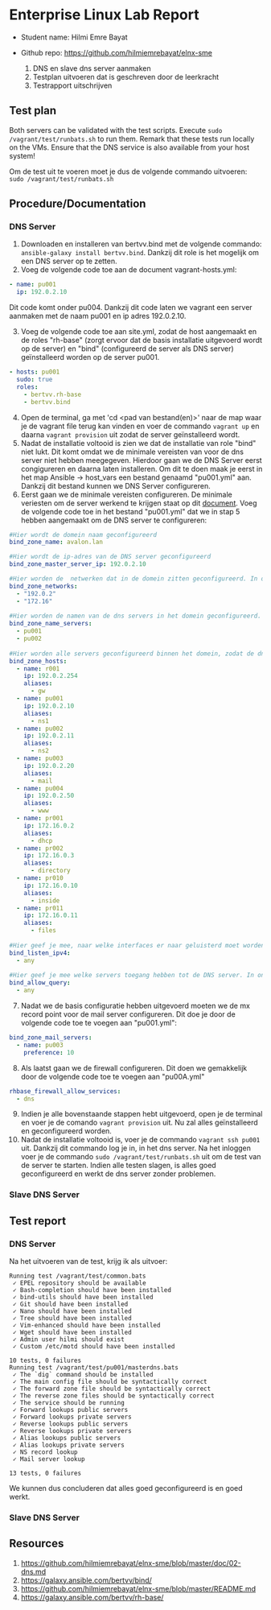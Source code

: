 # Enterprise Linux Lab Report

- Student name: Hilmi Emre Bayat
- Github repo: https://github.com/hilmiemrebayat/elnx-sme

  1. DNS en slave dns server aanmaken
  2. Testplan uitvoeren dat is geschreven door de leerkracht
  3. Testrapport uitschrijven

## Test plan
Both servers can be validated with the test scripts. Execute `sudo /vagrant/test/runbats.sh` to run them. Remark that these tests run locally on the VMs. Ensure that the DNS service is also available from your host system!

Om de test uit te voeren moet je dus de volgende commando uitvoeren: `sudo /vagrant/test/runbats.sh`

## Procedure/Documentation
### DNS Server
1. Downloaden en installeren van bertvv.bind met de volgende commando: `ansible-galaxy install bertvv.bind`. Dankzij dit role is het mogelijk om een DNS server op te zetten.
2. Voeg de volgende code toe aan de document vagrant-hosts.yml: 
```Yaml
- name: pu001
  ip: 192.0.2.10
```
   Dit code komt onder pu004. Dankzij dit code laten we vagrant een server aanmaken met de naam pu001 en ip adres 192.0.2.10.
   
3. Voeg de volgende code toe aan site.yml, zodat de host aangemaakt en de roles "rh-base" (zorgt ervoor dat de basis installatie uitgevoerd wordt op de server) en "bind" (configureerd de server als DNS server) geïnstalleerd worden op de server pu001.
```Yaml
- hosts: pu001
  sudo: true
  roles:
    - bertvv.rh-base
    - bertvv.bind
```
4. Open de terminal, ga met 'cd <pad van bestand(en)>' naar de map waar je de vagrant file terug kan vinden en voer de commando `vagrant up` en daarna `vagrant provision` uit zodat de server geïnstalleerd wordt.
5. Nadat de installatie voltooid is zien we dat de installatie van role "bind" niet lukt. Dit komt omdat we de minimale vereisten van voor de dns server niet hebben meegegeven. Hierdoor gaan we de DNS Server eerst congigureren en daarna laten installeren. Om dit te doen maak je eerst in het map Ansible -> host_vars een bestand genaamd "pu001.yml" aan. Dankzij dit bestand kunnen we DNS Server configureren.
6. Eerst gaan we de minimale vereisten configureren. De minimale veriesten om de server werkend te krijgen staat op dit [document](https://galaxy.ansible.com/bertvv/bind/). Voeg de volgende code toe in het bestand "pu001.yml" dat we in stap 5 hebben aangemaakt om de DNS server te configureren:
```Yaml
#Hier wordt de domein naam geconfigureerd
bind_zone_name: avalon.lan

#Hier wordt de ip-adres van de DNS server geconfigureerd
bind_zone_master_server_ip: 192.0.2.10

#Hier worden de  netwerken dat in de domein zitten geconfigureerd. In ons geval zijn er twee verschillende domeinen, namelijk 192.0.2.0 en 172.16.0.0
bind_zone_networks:
  - "192.0.2"
  - "172.16"
  
#Hier worden de namen van de dns servers in het domein geconfigureerd. In ons domein hebben we twee dns servers met de namen pu001 (DNS server) en pu002 (slave dns server)
bind_zone_name_servers:
  - pu001
  - pu002
  
#Hier worden alle servers geconfigureerd binnen het domein, zodat de dns server een lookup en reserve zone kan creeëren voor het vertalen van de IP-Adres naar naam en omgekeerd.
bind_zone_hosts:
  - name: r001
    ip: 192.0.2.254
    aliases:
      - gw
  - name: pu001
    ip: 192.0.2.10
    aliases:
      - ns1
  - name: pu002
    ip: 192.0.2.11
    aliases:
      - ns2
  - name: pu003
    ip: 192.0.2.20
    aliases:
      - mail
  - name: pu004
    ip: 192.0.2.50
    aliases:
      - www
  - name: pr001
    ip: 172.16.0.2
    aliases:
      - dhcp
  - name: pr002
    ip: 172.16.0.3
    aliases:
      - directory
  - name: pr010
    ip: 172.16.0.10
    aliases:
      - inside
  - name: pr011
    ip: 172.16.0.11
    aliases:
      - files
      
#Hier geef je mee, naar welke interfaces er naar geluisterd moet worden. In ons geval moet er naar alle interfaces geluisterd worden.
bind_listen_ipv4:
  - any
  
#Hier geef je mee welke servers toegang hebben tot de DNS server. In ons geval hebben alle servers toegang.
bind_allow_query:
  - any
```
7. Nadat we de basis configuratie hebben uitgevoerd moeten we de mx record point voor de mail server configureren. Dit doe je door de volgende code toe te voegen aan "pu001.yml":
```Yaml
bind_zone_mail_servers:
  - name: pu003
    preference: 10
```
8. Als laatst gaan we de firewall configureren. Dit doen we gemakkelijk door de volgende code toe te voegen aan "pu00A.yml"
```Yaml
rhbase_firewall_allow_services:
  - dns
```
9. Indien je alle bovenstaande stappen hebt uitgevoerd, open je de terminal en voer je de comando `vagrant provision` uit. Nu zal alles geïnstalleerd en geconfigureerd worden.
10. Nadat de installatie voltooid is, voer je de commando `vagrant ssh pu001` uit. Dankzij dit commando log je in, in het dns server. Na het inloggen voer je de commando `sudo /vagrant/test/runbats.sh` uit om de test van de server te starten. Indien alle testen slagen, is alles goed geconfigureerd en werkt de dns server zonder problemen.

### Slave DNS Server

## Test report
### DNS Server

Na het uitvoeren van de test, krijg ik als uitvoer: 
```
Running test /vagrant/test/common.bats
 ✓ EPEL repository should be available
 ✓ Bash-completion should have been installed
 ✓ bind-utils should have been installed
 ✓ Git should have been installed
 ✓ Nano should have been installed
 ✓ Tree should have been installed
 ✓ Vim-enhanced should have been installed
 ✓ Wget should have been installed
 ✓ Admin user hilmi should exist
 ✓ Custom /etc/motd should have been installed

10 tests, 0 failures
Running test /vagrant/test/pu001/masterdns.bats
 ✓ The `dig` command should be installed
 ✓ The main config file should be syntactically correct
 ✓ The forward zone file should be syntactically correct
 ✓ The reverse zone files should be syntactically correct
 ✓ The service should be running
 ✓ Forward lookups public servers
 ✓ Forward lookups private servers
 ✓ Reverse lookups public servers
 ✓ Reverse lookups private servers
 ✓ Alias lookups public servers
 ✓ Alias lookups private servers
 ✓ NS record lookup
 ✓ Mail server lookup

13 tests, 0 failures
```
We kunnen dus concluderen dat alles goed geconfigureerd is en goed werkt.

### Slave DNS Server

## Resources
1. https://github.com/hilmiemrebayat/elnx-sme/blob/master/doc/02-dns.md
2. https://galaxy.ansible.com/bertvv/bind/
3. https://github.com/hilmiemrebayat/elnx-sme/blob/master/README.md
4. https://galaxy.ansible.com/bertvv/rh-base/
